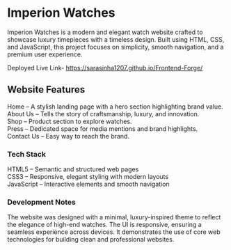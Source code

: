  # Imperion Watches
Imperion Watches is a modern and elegant watch website crafted to showcase luxury timepieces with a timeless design. Built using HTML, CSS, and JavaScript, this project focuses on simplicity, smooth navigation, and a premium user experience.  

Deployed Live Link- https://sarasinha1207.github.io/Frontend-Forge/  

## Website Features
Home – A stylish landing page with a hero section highlighting brand value.  
About Us – Tells the story of craftsmanship, luxury, and innovation.  
Shop – Product section to explore watches.  
Press – Dedicated space for media mentions and brand highlights.  
Contact Us – Easy way to reach the brand.  

### Tech Stack   
HTML5 – Semantic and structured web pages  
CSS3 – Responsive, elegant styling with modern layouts  
JavaScript – Interactive elements and smooth navigation  

### Development Notes  
The website was designed with a minimal, luxury-inspired theme to reflect the elegance of high-end watches. The UI is responsive, ensuring a seamless experience across devices. It demonstrates the use of core web technologies for building clean and professional websites.  
 
